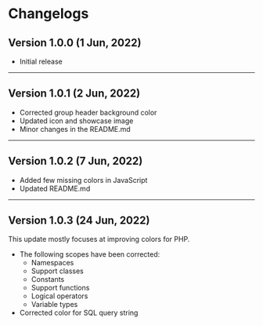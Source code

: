# Changelogs

## Version 1.0.0 (1 Jun, 2022)

- Initial release

---

## Version 1.0.1 (2 Jun, 2022)

- Corrected group header background color
- Updated icon and showcase image
- Minor changes in the README.md

---

## Version 1.0.2 (7 Jun, 2022)

- Added few missing colors in JavaScript
- Updated README.md

---

## Version 1.0.3 (24 Jun, 2022)

This update mostly focuses at improving colors for PHP.

- The following scopes have been corrected:
  - Namespaces
  - Support classes
  - Constants
  - Support functions
  - Logical operators
  - Variable types
- Corrected color for SQL query string
